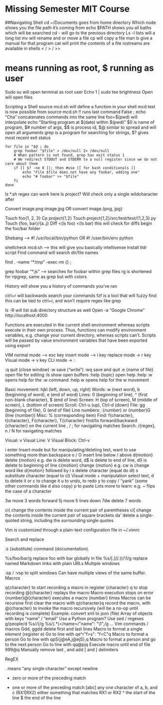 # Missing Semester MIT Course

##Navigating Shell
cd ~/Documents goes from home directory
Which node shows you the file path it’s coming from 
echo $PATH shows you all baths which will be searched
cd - will go to the previous directory
Ls -l lists will a long list
mv will rename and or move a file
cp will copy a file
man ls give a manual for that program
cat will print the contents of a file
iostreams are available in shells < / > / >>
# means running as root, $ running as user
Sudo su will open terminal as root user
Echo 1 | sudo tee brightness
Open will open files

Scripting a Shell
source mcd.sh will define a function in your shell
mcd test is now possible from source mcd.sh
!! runs last command
False ; echo “Cha” concatenates commands into the same line
foo=$(pwd) will interpolate
echo “Starting program at $(date) within $(pwd)”
$0 is name of program, $# number of args, $$ is process id, $@ similar to spread and will open all arguments
grep is a program for searching for strings, 
$? gives most recent exit status

```
for file in "$@ ; do
    grep foobar "$file" > /dev/null 2> /dev/null
    # When pattern is not found, grep has exit status 1
    # We redirect STDOUT and STDERR to a null register since we do not care about them
    if [[ $? -ne 0 ]]; then #use [[ for bash conditionals ]]
        echo "File $file does not have any foobar, adding one"
        echo "# foobar" >> "$file"
    fi
done
```

ls *.sh regex can work here
ls project? Will check only a single wildcharacter after

Convert image.png image.jpg OR convert image.{png, jpg}

Touch foo{1, 2, 3}
Cp project{1,2}
Touch project{1,2}/src/test/test/{1,2,3}.py
Touch {foo, bar}/{a..j}
Diff <(ls foo) <(ls bar) this will check for diffs begin the foo/bar folder

Shebang —> #! /usr/local/bin/python OR #! /user/bin/env python

shellcheck mcd.sh —> this will give you basically intellisense
Install tldr script
Find command will search dir/file names

find . -name “*.tmp” -exec rm {} \;

grep foobar “*.js” —> searches for foobar within grep files
rg is shortened for ripgrep, same as grep but with colors

History will show you a history of commands you’ve ran 

ctrl+r will backwards search your commands
fzf is a tool that will fuzzy find this can be tied to ctrl+r, and won’t require regex like grep

ls -R will list sub directory structure as well
Open -a “Google Chrome” http://localhost:4000

Functions are executed in the current shell environment whereas scripts execute in their own process. Thus, functions can modify environment variables, e.g. change your current directory, whereas scripts can’t. Scripts will be passed by value environment variables that have been exported using export

VIM
normal mode —> esc key
insert mode —> i key
replace mode -> r key
Visual mode -> v key
CLI mode -> :

:q quit (close window)
:w save (“write”)
:wq save and quit
:e {name of file} open file for editing
:ls show open buffers
:help {topic} open help
:help :w opens help for the :w command
:help w opens help for the w movement

Basic movement: hjkl (left, down, up, right)
Words: w (next word), b (beginning of word), e (end of word)
Lines: 0 (beginning of line), ^ (first non-blank character), $ (end of line)
Screen: H (top of screen), M (middle of screen), L (bottom of screen)
Scroll: Ctrl-u (up), Ctrl-d (down)
File: gg (beginning of file), G (end of file)
Line numbers: :{number}<CR> or {number}G (line {number})
Misc: % (corresponding item)
Find: f{character}, t{character}, F{character}, T{character}
find/to forward/backward {character} on the current line
, / ; for navigating matches
Search: /{regex}, n / N for navigating matches

Visual: v
Visual Line: V
Visual Block: Ctrl-v

i enter Insert mode
but for manipulating/deleting text, want to use something more than backspace
o / O insert line below / above
d{motion} delete {motion}
e.g. dw is delete word, d$ is delete to end of line, d0 is delete to beginning of line
c{motion} change {motion}
e.g. cw is change word
like d{motion} followed by i
x delete character (equal do dl)
s substitute character (equal to cl)
Visual mode + manipulation
select text, d to delete it or c to change it
u to undo, <C-r> to redo
y to copy / “yank” (some other commands like d also copy)
p to paste
Lots more to learn: e.g. ~ flips the case of a character

3w move 3 words forward
5j move 5 lines down
7dw delete 7 words

ci( change the contents inside the current pair of parentheses
ci[ change the contents inside the current pair of square brackets
da' delete a single-quoted string, including the surrounding single quotes

Vim is customized through a plain-text configuration file in ~/.vimrc

Search and replace

:s (substitute) command (documentation).

%s/foo/bar/g
replace foo with bar globally in file
%s/\[.*\](\(.*\))/\1/g
replace named Markdown links with plain URLs
Multiple windows

:sp / :vsp to split windows
Can have multiple views of the same buffer.
Macros

q{character} to start recording a macro in register {character}
q to stop recording
@{character} replays the macro
Macro execution stops on error
{number}@{character} executes a macro {number} times
Macros can be recursive
first clear the macro with q{character}q
record the macro, with @{character} to invoke the macro recursively (will be a no-op until recording is complete)
Example: convert xml to json (file)
Array of objects with keys “name” / “email”
Use a Python program?
Use sed / regexes
g/people/d
%s/<person>/{/g
%s/<name>\(.*\)<\/name>/"name": "\1",/g
…
Vim commands / macros
Gdd, ggdd delete first and last lines
Macro to format a single element (register e)
Go to line with <name>
qe^r"f>s": "<ESC>f<C"<ESC>q
Macro to format a person
Go to line with <person>
qpS{<ESC>j@eA,<ESC>j@ejS},<ESC>q
Macro to format a person and go to the next person
Go to line with <person>
qq@pjq
Execute macro until end of file
999@q
Manually remove last , and add [ and ] delimiters

RegEX

. means “any single character” except newline
* zero or more of the preceding match
+ one or more of the preceding match
[abc] any one character of a, b, and c
(RX1|RX2) either something that matches RX1 or RX2
^ the start of the line
$ the end of the line

